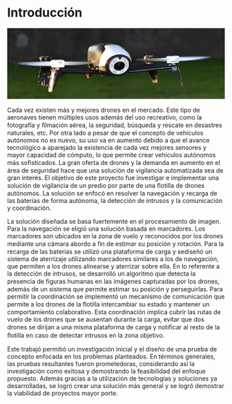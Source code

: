 # Introducción

![Imagen 1](img1.png)

Cada vez existen más y mejores drones en el mercado. Este tipo de aeronaves tienen múltiples usos además del uso recreativo, como la fotografía y ﬁlmación aérea, la seguridad, búsqueda y rescate en desastres naturales, etc. Por otra lado a pesar de que el concepto de vehículos autónomos no es nuevo, su uso va en aumento debido a que el avance tecnológico a aparejado la existencia de cada vez mejores sensores y mayor capacidad de cómputo, lo que permite crear vehículos autónomos más soﬁsticados.
La gran oferta de drones y la demanda en aumento en el área de seguridad hace que una solución de vigilancia automatizada sea de gran interés. El objetivo de este proyecto fue investigar e implementar una solución de vigilancia de un predio por parte de una ﬂotilla de drones autónomos. La solución se enfocó en resolver la navegación y recarga de las baterías de forma autónoma, la detección de intrusos y la comunicación y coordinación.

La solución diseñada se basa fuertemente en el procesamiento de imagen. Para la navegación se eligió una solución basada en marcadores. Los marcadores son ubicados en la zona de vuelo y reconocidos por los drones mediante una cámara abordo a ﬁn de estimar su posición y rotación. Para la recarga de las baterías se utilizó una plataforma de carga y sediseñó un sistema de aterrizaje utilizando marcadores similares a los de navegación, que permiten a los drones alinearse y aterrizar sobre ella. En lo referente a la detección de intrusos, se desarrolló un algoritmo que detecta la presencia de ﬁguras humanas en las imágenes capturadas por los drones, además de un sistema que permite estimar su posición y perseguirlas. Para permitir la coordinación se implementó un mecanismo de comunicación que permite a los drones de la ﬂotilla intercambiar su estado y mantener un comportamiento colaborativo. Esta coordinación implica cubrir las rutas de vuelo de los drones que se ausentan durante la carga, evitar que dos drones se dirijan a una misma plataforma de carga y notiﬁcar al resto de la ﬂotilla en caso de detectar intrusos en la zona objetivo.

Este trabajó permitió un investigación inicial y el diseño de una prueba de concepto enfocada en los problemas planteados. En términos generales, las pruebas resultantes fueron prometedoras, considerando así la investigación como exitosa y demostrando la feasibilidad del enfoque propuesto. Además gracias a la utilización de tecnologías y soluciones ya desarrolladas, se logró crear una solución más general y se logró demostrar la viabilidad de proyectos mayor porte.
